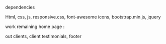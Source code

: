dependencies 

Html, css, js, responsive.css, font-awesome icons, bootstrap.min.js, jquery


work remaining home page : 

out clients, client testimonials, footer
